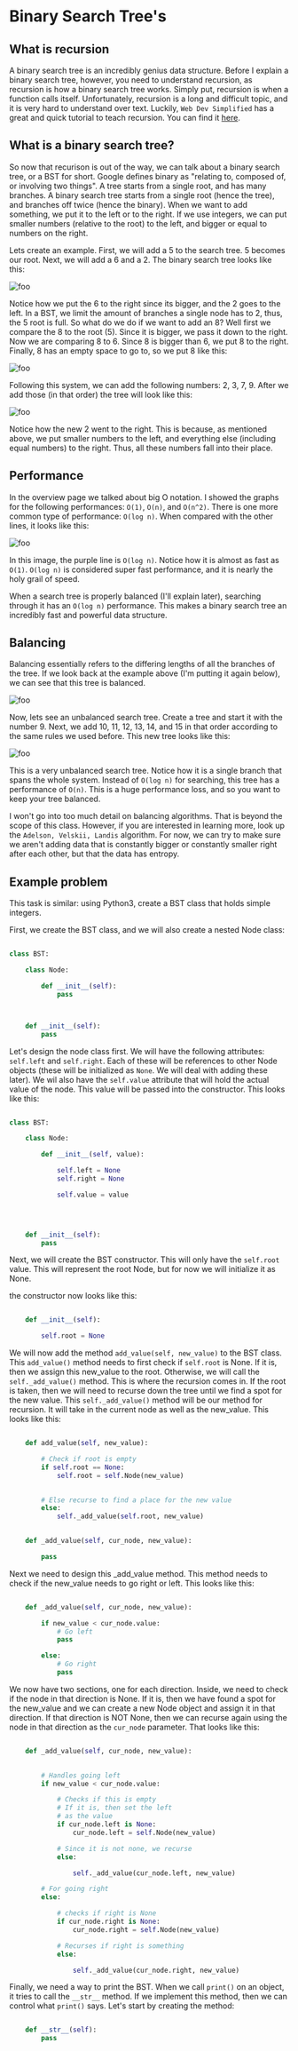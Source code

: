 # Binary Search Tree's

## What is recursion

A binary search tree is an incredibly genius data structure. Before I explain a binary search tree, however, you need to understand recursion, as recursion is how a binary search tree works. Simply put, recursion is when a function calls itself. Unfortunately, recursion is a long and difficult topic, and it is very hard to understand over text. Luckily, `Web Dev Simplified` has a great and quick tutorial to teach recursion. You can find it [here](https://youtu.be/6oDQaB2one8).



## What is a binary search tree?

So now that recurison is out of the way, we can talk about a binary search tree, or a BST for short. Google defines binary as "relating to, composed of, or involving two things". A tree starts from a single root, and has many branches. A binary search tree starts from a single root (hence the tree), and branches off twice (hence the binary). When we want to add something, we put it to the left or to the right. If we use integers, we can put smaller numbers (relative to the root) to the left, and bigger or equal to numbers on the right. 

Lets create an example. First, we will add a 5 to the search tree. 5 becomes our root. Next, we will add a 6 and a 2. The binary search tree looks like this: 

![foo](./images/BST1.png)

Notice how we put the 6 to the right since its bigger, and the 2 goes to the left. In a BST, we limit the amount of branches a single node has to 2, thus, the 5 root is full. So what do we do if we want to add an 8? Well first we compare the 8 to the root (5). Since it is bigger, we pass it down to the right. Now we are comparing 8 to 6. Since 8 is bigger than 6, we put 8 to the right. Finally, 8 has an empty space to go to, so we put 8 like this: 

![foo](./images/BST2.png)

Following this system, we can add the following numbers: 2, 3, 7, 9. After we add those (in that order) the tree will look like this: 

![foo](./images/BST3.png)

Notice how the new 2 went to the right. This is because, as mentioned above, we put smaller numbers to the left, and everything else (including equal numbers) to the right. Thus, all these numbers fall into their place.

## Performance

In the overview page we talked about big O notation. I showed the graphs for the following performances: `O(1)`, `O(n)`, and `O(n^2)`. There is one more common type of performance: `O(log n)`. When compared with the other lines, it looks like this: 

![foo](./images/desmos3.png)

In this image, the purple line is `O(log n)`. Notice how it is almost as fast as `O(1)`. `O(log n)` is considered super fast performance, and it is nearly the holy grail of speed. 

When a search tree is properly balanced (I'll explain later), searching through it has an `O(log n)` performance. This makes a binary search tree an incredibly fast and powerful data structure.

## Balancing

Balancing essentially refers to the differing lengths of all the branches of the tree. If we look back at the example above (I'm putting it again below), we can see that this tree is balanced.

![foo](./images/BST3.png)

Now, lets see an unbalanced search tree. Create a tree and start it with the number 9. Next, we add 10, 11, 12, 13, 14, and 15 in that order according to the same rules we used before. This new tree looks like this: 

![foo](./images/BST4.png)

This is a very unbalanced search tree. Notice how it is a single branch that spans the whole system. Instead of `O(log n)` for searching, this tree has a performance of `O(n)`. This is a huge performance loss, and so you want to keep your tree balanced.

I won't go into too much detail on balancing algorithms. That is beyond the scope of this class. However, if you are interested in learning more, look up the `Adelson, Velskii, Landis` algorithm. For now, we can try to make sure we aren't adding data that is constantly bigger or constantly smaller right after each other, but that the data has entropy. 



## Example problem

This task is similar: using Python3, create a BST class that holds simple integers. 

First, we create the BST class, and we will also create a nested Node class:

```python

class BST:

    class Node:

        def __init__(self):
            pass 



    def __init__(self):
        pass

```

Let's design the node class first. We will have the following attributes: `self.left` and `self.right`. Each of these will be references to other Node objects (these will be initialized as `None`. We will deal with adding these later). We wil also have the `self.value` attribute that will hold the actual value of the node. This value will be passed into the constructor. This looks like this: 

```python

class BST:

    class Node:

        def __init__(self, value):

            self.left = None
            self.right = None

            self.value = value
 



    def __init__(self):
        pass

```


Next, we will create the BST constructor. This will only have the `self.root` value. This will represent the root Node, but for now we will initialize it as None.

the constructor now looks like this: 

```python

    def __init__(self):

        self.root = None


```

We will now add the method `add_value(self, new_value)` to the BST class. This `add_value()` method needs to first check if `self.root` is None. If it is, then we assign this new_value to the root. Otherwise, we will call the `self._add_value()` method. This is where the recursion comes in. If the root is taken, then we will need to recurse down the tree until we find a spot for the new value. This `self._add_value()` method will be our method for recursion. It will take in the current node as well as the new_value. This looks like this:

```python

    def add_value(self, new_value):

        # Check if root is empty
        if self.root == None:
            self.root = self.Node(new_value)

        
        # Else recurse to find a place for the new value
        else:
            self._add_value(self.root, new_value)
 

    def _add_value(self, cur_node, new_value):

        pass

```

Next we need to design this _add_value method. This method needs to check if the new_value needs to go right or left. This looks like this: 

```python

    def _add_value(self, cur_node, new_value):

        if new_value < cur_node.value:
            # Go left
            pass

        else:
            # Go right
            pass


```

We now have two sections, one for each direction. Inside, we need to check if the node in that direction is None. If it is, then we have found a spot for the new_value and we can create a new Node object and assign it in that direction. If that direction is NOT None, then we can recurse again using the node in that direction as the `cur_node` parameter. That looks like this:

```python

    def _add_value(self, cur_node, new_value):

        
        # Handles going left
        if new_value < cur_node.value:

            # Checks if this is empty
            # If it is, then set the left 
            # as the value
            if cur_node.left is None:
                cur_node.left = self.Node(new_value) 

            # Since it is not none, we recurse
            else:

                self._add_value(cur_node.left, new_value)

        # For going right
        else:

            # checks if right is None
            if cur_node.right is None:
                cur_node.right = self.Node(new_value)

            # Recurses if right is something
            else:

                self._add_value(cur_node.right, new_value)

```

Finally, we need a way to print the BST. When we call `print()` on an object, it tries to call the `__str__` method. If we implement this method, then we can control what `print()` says. Let's start by creating the method:

```python

    def __str__(self):
        pass

```



